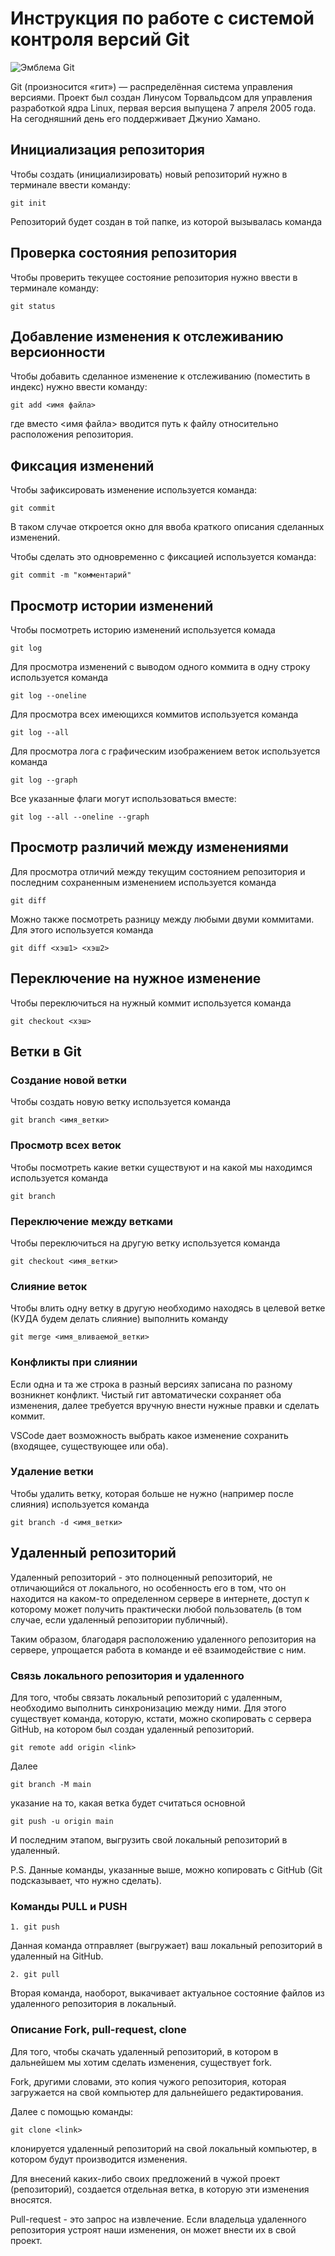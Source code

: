 # **Инструкция по работе с системой контроля версий Git**

![Эмблема Git](git.jpg)

Git (произносится «гит») — распределённая система управления версиями. Проект был создан Линусом Торвальдсом для управления разработкой ядра Linux, первая версия выпущена 7 апреля 2005 года. На сегодняшний день его поддерживает Джунио Хамано.

## Инициализация репозитория

Чтобы создать (инициализировать) новый репозиторий нужно в терминале ввести команду:

    git init

Репозиторий будет создан в той папке, из которой вызывалась команда

## Проверка состояния репозитория

Чтобы проверить текущее состояние репозитория нужно ввести в терминале команду:

    git status

## Добавление изменения к отслеживанию версионности

Чтобы добавить сделанное изменение к отслеживанию (поместить в индекс) нужно ввести команду:

    git add <имя файла>

где вместо <имя файла> вводится путь к файлу относительно расположения репозитория.

## Фиксация изменений

Чтобы зафиксировать изменение используется команда:

    git commit

В таком случае откроется окно для ввоба краткого описания сделанных изменений.

Чтобы сделать это одновременно с фиксацией используется команда:

    git commit -m "комментарий"

## Просмотр истории изменений

Чтобы посмотреть историю изменений используется комада

    git log

Для просмотра изменений с выводом одного коммита в одну строку используется команда

    git log --oneline

Для просмотра всех имеющихся коммитов используется команда

    git log --all

Для просмотра лога с графическим изображением веток используется команда

    git log --graph

Все указанные флаги могут использоваться вместе:

    git log --all --oneline --graph

## Просмотр различий между изменениями

Для просмотра отличий между текущим состоянием репозитория и последним сохраненным изменением используется команда

    git diff

Можно также посмотреть разницу между любыми двуми коммитами. Для этого используется команда

    git diff <хэш1> <хэш2>

## Переключение на нужное изменение

Чтобы переключиться на нужный коммит используется команда

    git checkout <хэш>

## Ветки в Git

### Создание новой ветки

Чтобы создать новую ветку используется команда

    git branch <имя_ветки>

### Просмотр всех веток

Чтобы посмотреть какие ветки существуют и на какой мы находимся используется команда

    git branch

### Переключение между ветками

Чтобы переключиться на другую ветку используется команда

    git checkout <имя_ветки>

### Слияние веток

Чтобы влить одну ветку в другую необходимо находясь в целевой ветке (КУДА будем делать слияние) выполнить команду

    git merge <имя_вливаемой_ветки>

### Конфликты при слиянии

Если одна и та же строка в разный версиях записана по разному возникнет конфликт.
Чистый гит автоматически сохраняет оба изменения, далее требуется вручную внести нужные правки и сделать коммит.

VSСode дает возможность выбрать какое изменение сохранить (входящее, существующее или оба).

### Удаление ветки

Чтобы удалить ветку, которая больше не нужно (например после слияния) используется команда

    git branch -d <имя_ветки>

## Удаленный репозиторий

Удаленный репозиторий - это полноценный репозиторий, не отличающийся от локального, но особенность его в том, что он находится на каком-то определенном сервере в интернете, доступ к которому может получить практически любой пользователь (в том случае, если удаленный репозитории публичный).

Таким образом, благодаря расположению удаленного репозитория на сервере, упрощается работа в команде и её взаимодействие с ним.

### Связь локального репозитория и удаленного

Для того, чтобы связать локальный репозиторий с удаленным, необходимо выполнить синхронизацию между ними. Для этого существует команда, которую, кстати, можно скопировать с сервера GitHub, на котором был создан удаленный репозиторий.

    git remote add origin <link>

Далее 

    git branch -M main

указание на то, какая ветка будет считаться основной

    git push -u origin main

И последним этапом, выгрузить свой локальный репозиторий в удаленный.

P.S. Данные команды, указанные выше, можно копировать с GitHub (Git подсказывает, что нужно сделать).

### Команды PULL и PUSH

    1. git push

Данная команда отправляет (выгружает) ваш локальный репозиторий в удаленный на GitHub.

    2. git pull

Вторая команда, наоборот, выкачивает актуальное состояние файлов из удаленного репозитория в локальный.

### Описание Fork, pull-request, clone

Для того, чтобы скачать удаленный репозиторий, в котором в дальнейшем мы хотим сделать изменения, существует fork.

Fork, другими словами, это копия чужого репозитория, которая загружается на свой компьютер для дальнейшего редактирования.

Далее с помощью команды:

    git clone <link>

клонируется удаленный репозиторий на свой локальный компьютер, в котором будут производится изменения.

Для внесений каких-либо своих предложений в чужой проект (репозиторий), создается отдельная ветка, в которую эти изменения вносятся.

Pull-request - это запрос на извлечение. 
Если владельца удаленного репозитория устроят наши изменения, он может внести их в свой проект.
